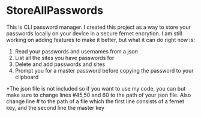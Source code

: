 # StoreAllPasswords

This is CLI password manager. I created this project as a way to store your passwords locally on your device in a secure fernet encrytion.
I am still working on adding features to make it better, but what it can do right now is:

1. Read your passwords and usernames from a json
2. List all the sites you have passwords for
3. Delete and add passwords and sites
4. Prompt you for a master password before copying the password to your clipboard


*The json file is not included so if you want to use my code, you can but make sure to change lines #45,50 and 60 to the path of your json file. Also change line # to the path of a file which the first line consists of a fernet key, and the second line the master key
